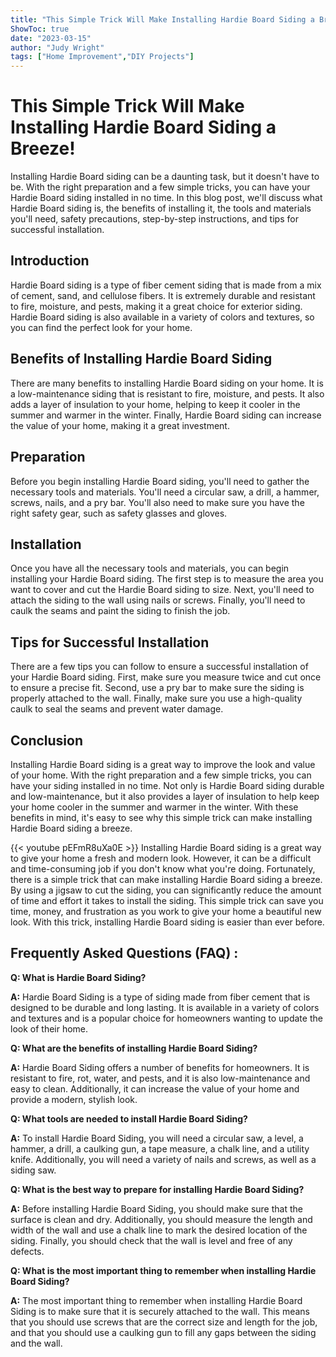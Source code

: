 ```yaml
---
title: "This Simple Trick Will Make Installing Hardie Board Siding a Breeze!"
ShowToc: true 
date: "2023-03-15"
author: "Judy Wright" 
tags: ["Home Improvement","DIY Projects"]
---
```

# This Simple Trick Will Make Installing Hardie Board Siding a Breeze!

Installing Hardie Board siding can be a daunting task, but it doesn't have to be. With the right preparation and a few simple tricks, you can have your Hardie Board siding installed in no time. In this blog post, we'll discuss what Hardie Board siding is, the benefits of installing it, the tools and materials you'll need, safety precautions, step-by-step instructions, and tips for successful installation.

## Introduction

Hardie Board siding is a type of fiber cement siding that is made from a mix of cement, sand, and cellulose fibers. It is extremely durable and resistant to fire, moisture, and pests, making it a great choice for exterior siding. Hardie Board siding is also available in a variety of colors and textures, so you can find the perfect look for your home.

## Benefits of Installing Hardie Board Siding

There are many benefits to installing Hardie Board siding on your home. It is a low-maintenance siding that is resistant to fire, moisture, and pests. It also adds a layer of insulation to your home, helping to keep it cooler in the summer and warmer in the winter. Finally, Hardie Board siding can increase the value of your home, making it a great investment.

## Preparation

Before you begin installing Hardie Board siding, you'll need to gather the necessary tools and materials. You'll need a circular saw, a drill, a hammer, screws, nails, and a pry bar. You'll also need to make sure you have the right safety gear, such as safety glasses and gloves.

## Installation

Once you have all the necessary tools and materials, you can begin installing your Hardie Board siding. The first step is to measure the area you want to cover and cut the Hardie Board siding to size. Next, you'll need to attach the siding to the wall using nails or screws. Finally, you'll need to caulk the seams and paint the siding to finish the job.

## Tips for Successful Installation

There are a few tips you can follow to ensure a successful installation of your Hardie Board siding. First, make sure you measure twice and cut once to ensure a precise fit. Second, use a pry bar to make sure the siding is properly attached to the wall. Finally, make sure you use a high-quality caulk to seal the seams and prevent water damage.

## Conclusion

Installing Hardie Board siding is a great way to improve the look and value of your home. With the right preparation and a few simple tricks, you can have your siding installed in no time. Not only is Hardie Board siding durable and low-maintenance, but it also provides a layer of insulation to help keep your home cooler in the summer and warmer in the winter. With these benefits in mind, it's easy to see why this simple trick can make installing Hardie Board siding a breeze.

{{< youtube pEFmR8uXa0E >}} 
Installing Hardie Board siding is a great way to give your home a fresh and modern look. However, it can be a difficult and time-consuming job if you don't know what you're doing. Fortunately, there is a simple trick that can make installing Hardie Board siding a breeze. By using a jigsaw to cut the siding, you can significantly reduce the amount of time and effort it takes to install the siding. This simple trick can save you time, money, and frustration as you work to give your home a beautiful new look. With this trick, installing Hardie Board siding is easier than ever before.

## Frequently Asked Questions (FAQ) :
**Q: What is Hardie Board Siding?**

**A:** Hardie Board Siding is a type of siding made from fiber cement that is designed to be durable and long lasting. It is available in a variety of colors and textures and is a popular choice for homeowners wanting to update the look of their home.

**Q: What are the benefits of installing Hardie Board Siding?**

**A:** Hardie Board Siding offers a number of benefits for homeowners. It is resistant to fire, rot, water, and pests, and it is also low-maintenance and easy to clean. Additionally, it can increase the value of your home and provide a modern, stylish look.

**Q: What tools are needed to install Hardie Board Siding?**

**A:** To install Hardie Board Siding, you will need a circular saw, a level, a hammer, a drill, a caulking gun, a tape measure, a chalk line, and a utility knife. Additionally, you will need a variety of nails and screws, as well as a siding saw.

**Q: What is the best way to prepare for installing Hardie Board Siding?**

**A:** Before installing Hardie Board Siding, you should make sure that the surface is clean and dry. Additionally, you should measure the length and width of the wall and use a chalk line to mark the desired location of the siding. Finally, you should check that the wall is level and free of any defects.

**Q: What is the most important thing to remember when installing Hardie Board Siding?**

**A:** The most important thing to remember when installing Hardie Board Siding is to make sure that it is securely attached to the wall. This means that you should use screws that are the correct size and length for the job, and that you should use a caulking gun to fill any gaps between the siding and the wall.





